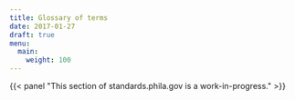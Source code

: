 ```yaml
---
title: Glossary of terms
date: 2017-01-27
draft: true
menu:
  main:
    weight: 100
---
```

{{< panel "This section of standards.phila.gov is a work-in-progress." >}}
